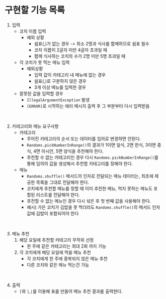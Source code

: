 # 구현할 기능 목록
1. 입력
   - 코치 이름 입력
     - 예외 상황
       - 쉼표(,)가 없는 경우 -> 최소 2명과 식사를 함께하므로 쉼표 필수
       - 코치 이름이 2글자 미만 4글자 초과일 때
       - 함께 식사하는 코치의 수가 2명 미만 5명 초과일 때
   - 각 코치가 못 먹는 메뉴 입력
     - 예외상황
       - 입력 값이 카테고리 내 메뉴에 없는 경우
       - 쉼표(,)로 구분하지 않은 경우
       - 3개 이상 메뉴를 입력한 경우
   - 잘못된 값을 입력할 경우 
     - `IllegalArgumentException` 발생
     - `[ERROR]`로 시작하는 에러 메시지 출력 후 그 부분부터 다시 입력받음

<br>

2. 카테고리와 메뉴 요구사항
   - 카테고리
      - 주어진 카테고리의 순서 또는 데이터를 임의로 변경하면 안된다.
      - `Randoms.pickNumberInRange()`의 결과가 1이면 일식, 2면 한식, 3이면 중식, 4면 아시안, 5면 양식을 추천해야 한다.
      - 추천할 수 없는 카테고리인 경우 다시 `Randoms.pickNumberInRange()`를 통해 임의의 값을 생성해서 추천할 카테고리를 정해야 한다.
   - 메뉴
     - `Randoms.shuffle()` 메서드의 인자로 전달되는 메뉴 데이터는, 최초에 제공한 목록을 그대로 전달해야 한다.
     - 코치에게 추천할 메뉴를 정할 때 이미 추천한 메뉴, 먹지 못하는 메뉴도 포함된 리스트를 전달해야 한다.
     - 추천할 수 없는 메뉴인 경우 다시 섞은 후 첫 번째 값을 사용해야 한다.
     - 예시) 가은 코치가 김밥을 못 먹더라도 `Randoms.shuffle()`의 메서드 인자 값에 김밥이 포함되어야 한다

<br>

3. 메뉴 추천
   1. 해당 요일에 추천할 카테고리 무작위 선정
      - 한 주에 같은 카테고리는 최대 2회 까지 가능
   2. 각 코치에게 해당 요일에 먹을 메뉴 추천
      - 각 코치에게 한 주에 중복되지 않은 메뉴 추천
      - 다른 코치와 같은 메뉴 먹는건 가능

<br>

4. 출력
   - `[`와 `]`,`|`를 이용해 표를 만들어 메뉴 추천 결과를 출력한다.